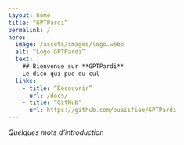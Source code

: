 ```yaml
---
layout: home
title: “GPTPardi”
permalink: /
hero:
  image: /assets/images/logo.webp
  alt: “Logo GPTPardi”
  text: |
    ## Bienvenue sur **GPTPardi**  
    Le dico qui pue du cul
  links:
    - title: “Découvrir”
      url: /docs/
    - title: “GitHub”
      url: https://github.com/ouaisfieu/GPTPardi
---
```


*Quelques mots d’introduction*  

